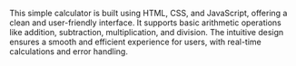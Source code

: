 This simple calculator is built using HTML, CSS, and JavaScript, offering a clean and user-friendly interface. It supports basic arithmetic operations like addition, subtraction, multiplication, and division. The intuitive design ensures a smooth and efficient experience for users, with real-time calculations and error handling.
